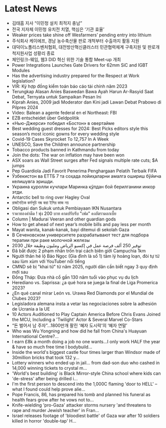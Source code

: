 # Latest News
-  김태흠 지사 “이민청 설치 최적지 충남”
-  전국 지자체 이민청 유치전 치열, 핵심은 ‘기관 효율’
-  Weaker prices take shine off Wesfarmers’ pending entry into lithium
-  주식회사 케이에프, 경남 농수축산물 판로 개척부터 수출까지 활동 지원
-  대덕이노폴리스벤처협회, 대전방산혁신클러스터 민관협력체계 구축지원 및 판로개척지원사업 성황리 종료
-  체인링크-웨임, 웹3 DID 혁신 위한 기술 통합 Meet-up 개최
-  Power Integrations Launches Gate Drivers for 62mm SiC and IGBT Modules
-  Has the advertising industry prepared for the Respect at Work legislation?
-  VIR: Ký hợp đồng kiểm toán báo cáo tài chính năm 2023
-  Terungkap Alasan Anies Baswedan Bawa Ayah Harun Ar-Rasyid Saat Debat, Ternyata untuk Sampaikan Pesan Ini
-  Kiprah Anies, 2009 jadi Moderator dan Kini jadi Lawan Debat Prabowo di Pilpres 2024
-  Video: Balean a agente federal en el Northeast: FBI
-  EZB entscheidet über Geldpolitik
-  «Нью-Джерси» победил «Бостон» в овертайме
-  Best wedding guest dresses for 2024: Best Picks editors style this season’s most iconic gowns for every wedding style
-  Covid-19 Cases Skyrocket To 12,757 In A Week
-  UNESCO, Save the Children announce partnership
-  Tobacco products banned in Kathmandu from today
-  Join the dots: The war on inflation may have been won
-  ASX soars as Wall Street surges after Fed signals multiple rate cuts; $A jumps
-  Pep Guardiola Jadi Favorit Penerima Penghargaan Pelatih Terbaik FIFA
-  Ўзбекистон ва ЕТТБ 7 та соҳада лойиҳаларни амалга ошириш бўйича келишувга эришди.
-  Украина қуролли кучлари Маринка қўлдан бой берилганини инкор этди.
-  Antarctic bell to ring over Hagley Oval
-  রাজনৈতিক কর্মসূচি বন্ধ করা ইসির কাজ নয়
-  Obligasi dan Sukuk untuk Pembiayaan IKN Nusantara
-  ราคาทองคำดีด ! พุ่ง 200 บาท คาดปรับรับ "เฟด" คงอัตราดอกเบี้ย
-  Column | Madurai Veeran and other guardian gods
-  How to get ahead of next year’s mobile bills and pay less per month
-  Mayat wanita, kanak-kanak, bayi ditemui di sekolah Gaza
-  В Сеченовском университете разрабатывают тест для подбора терапии при раке молочной железы
-  توفير 250 ألف فرصة عمل في إكسبو الرياض ومليون وظيفة خلال 2030
-  Đã bắt được 2 phạm nhân trốn trại cách biên giới Campuchia 1km
-  Người thân hé lộ Bảo Ngọc (Gia đình là số 1) tâm lý hoảng loạn, đòi tự tử sau lùm xùm với YouTuber nổi tiếng
-  CMND sẽ bị "khai tử" từ năm 2025, người dân cần biết ngay 3 quy định mới sau
-  Đồng Tháp: Đưa nhà cổ gần 130 năm tuổi vào phục vụ du lịch
-  Herediano vs. Saprissa: ¿a qué hora se juega la final de Liga Promerica 2023?
-  ¿En qué canal mirar León vs. Urawa Red Diamonds por el Mundial de Clubes 2023?
-  Legisladora alemana insta a vetar las negociaciones sobre la adhesión de Ucrania a la UE
-  10 Actors Auditioned to Play Captain America Before Chris Evans Joined the MCU, Including a 'Twilight' Actor & Several Marvel Co-Stars
-  “돈 벌어서 남 주자”…1800만개 팔린 ‘혜자 도시락’의 ‘혜자 연말’
-  Who was Wu Yongning and how did he fall from China's Huayuan International Centre?...
-  I earn £8k a month doing a job no one wants…I only work HALF the year & have so much free time I bodybuild...
-  Inside the world's biggest castle four times larger than Windsor made of 30million bricks that took 132 y...
-  Lottery winners who ended up in jail… from dad-son duo who cashed in 14,000 winning tickets to crystal m...
-  'World's best building' is Black Mirror-style China school where kids can 'de-stress' after being drilled i...
-  I'm the first person to descend into the 1,000C flaming 'door to HELL' – what I found could help prove alie...
-  Pope Francis, 86, has prepared his tomb and planned his funeral as health fears grow after he vows not to...
-  Knife-wielding 'pro-Gaza' attacker storms nursery 'and threatens to rape and murder Jewish teacher' in Fran...
-  Israel releases footage of 'bloodiest battle' of Gaza war after 10 soldiers killed in horror 'double-tap' H...
